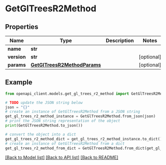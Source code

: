 # GetGlTreesR2Method


## Properties

Name | Type | Description | Notes
------------ | ------------- | ------------- | -------------
**name** | **str** |  | 
**version** | **str** |  | [optional] 
**params** | [**GetGlTreesR2MethodParams**](GetGlTreesR2MethodParams.md) |  | [optional] 

## Example

```python
from openapi_client.models.get_gl_trees_r2_method import GetGlTreesR2Method

# TODO update the JSON string below
json = "{}"
# create an instance of GetGlTreesR2Method from a JSON string
get_gl_trees_r2_method_instance = GetGlTreesR2Method.from_json(json)
# print the JSON string representation of the object
print(GetGlTreesR2Method.to_json())

# convert the object into a dict
get_gl_trees_r2_method_dict = get_gl_trees_r2_method_instance.to_dict()
# create an instance of GetGlTreesR2Method from a dict
get_gl_trees_r2_method_from_dict = GetGlTreesR2Method.from_dict(get_gl_trees_r2_method_dict)
```
[[Back to Model list]](../README.md#documentation-for-models) [[Back to API list]](../README.md#documentation-for-api-endpoints) [[Back to README]](../README.md)


